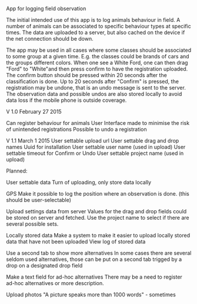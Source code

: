 App for logging field observation

The initial intended use of this app is to log animals behaviour in field. A number of animals can be associated to 
specific behaviour types at specific times. The data are uploaded to a server, but also cached on the device if the 
net connection should be down.

The app may be used in all cases where some classes should be associated to some group at a given time. E.g. the classes could be brands of cars and the groups different colors. When one see a White Ford, one can then drag "Ford" to "White"and then press confirm to have the registration uploaded. The confirm button should be pressed within 20 seconds after the classification is done. Up to 20 seconds after "Confirm" is pressed, the registration may be undone, that is an undo message is sent to the server. 
The observation data and possible undos are also stored locally to avoid data loss if the mobile phone is outside coverage.

V 1.0 February 27 2015

Can register behaviour for animals
User Interface made to minimise the risk of unintended registrations
Possible to undo a registration

V 1.1 March 1 2015
User settable upload url
User settable drag and drop names
Uuid for installation
User settable user name (used in upload)
User settable timeout for Confirm or Undo
User settable project name (used in upload)



Planned:

User settable data
  Turn of uploading, only store data locally

GPS
  Make it possible to log the position where an observation is done. (this should be user-selectable)

Upload settings data from server
  Values for the drag and drop fields could be stored on server and fetched. Use the project name
  to select if there are several possible sets.

Locally stored data
   Make a system to make it easier to upload locally stored data that have not been uploaded
   View log of stored data
  
Use a second tab to show more alternatives
   In some cases there are several seldom used alternatives, those can be put on a second tab trigged by a drop on a     designated drop field

Make a text field for ad-hoc alternatives
   There may be a need to register ad-hoc alternatives or more description. 
   
Upload photos
   "A picture speaks more than 1000 words" - sometimes
